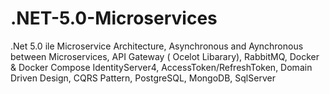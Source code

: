 # .NET-5.0-Microservices
.Net 5.0 ile Microservice Architecture, Asynchronous and Aynchronous between Microservices, API Gateway ( Ocelot Libarary), RabbitMQ, Docker &amp; Docker Compose IdentityServer4, AccessToken/RefreshToken, Domain Driven Design, CQRS Pattern, PostgreSQL, MongoDB, SqlServer
